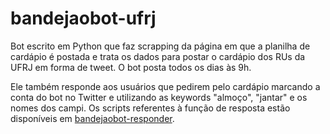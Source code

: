 # bandejaobot-ufrj
Bot escrito em Python que faz scrapping da página em que a planilha de cardápio é postada e trata os dados para postar o cardápio dos RUs da UFRJ em forma de tweet. O bot posta todos os dias às 9h.

Ele também responde aos usuários que pedirem pelo cardápio marcando a conta do bot no Twitter e utilizando as keywords "almoço", "jantar" e os nomes dos campi. Os scripts referentes à função de resposta estão disponíveis em [bandejaobot-responder](https://github.com/liaporto/bandejaobot-responder).
